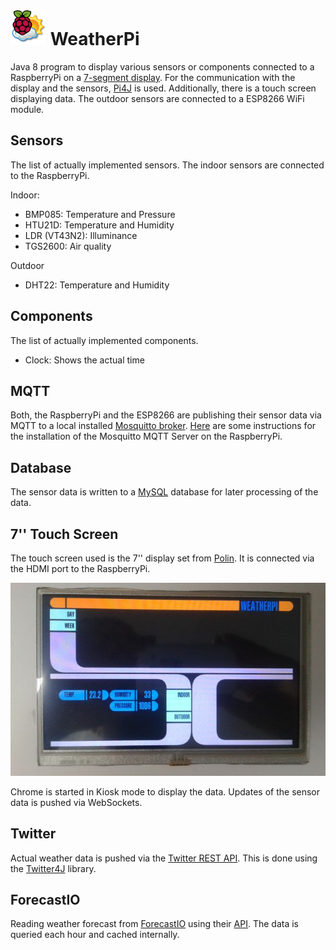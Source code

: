 # ![WeatherPi](./src/main/resources/images/weather_pi_logo.png "WeatherPi") WeatherPi

Java 8 program to display various sensors or components connected to a RaspberryPi on a [7-segment display](https://learn.adafruit.com/adafruit-led-backpack/1-2-inch-7-segment-backpack). For the communication with the display and the sensors, [Pi4J](http://pi4j.com/) is used. Additionally, there is a touch screen displaying data.
The outdoor sensors are connected to a ESP8266 WiFi module.

## Sensors
The list of actually implemented sensors. The indoor sensors are connected to the RaspberryPi.

Indoor:
*   BMP085: Temperature and Pressure
*   HTU21D: Temperature and Humidity
*   LDR (VT43N2): Illuminance
*   TGS2600: Air quality

Outdoor
*   DHT22: Temperature and Humidity

## Components
The list of actually implemented components.

*   Clock: Shows the actual time

## MQTT
Both, the RaspberryPi and the ESP8266 are publishing their sensor data via MQTT to a local installed
[Mosquitto broker](http://www.eclipse.org/mosquitto/). [Here](http://www.mymakerprojects.com/index.php/setup-mosquitto-mqtt-server-on-the-raspberry-pi/) are
some instructions for the installation of the Mosquitto MQTT Server on the RaspberryPi.


## Database
The sensor data is written to a [MySQL](http://www.mysql.com/) database for later processing of the data.


## 7'' Touch Screen
The touch screen used is the 7'' display set from [Polin](http://www.pollin.de/shop/dt/NTMwOTc4OTk-/Bauelemente_Bauteile/Aktive_Bauelemente/Displays/7_17_78_cm_Display_Set_mit_Touchscreen_LS_7T_HDMI_DVI_VGA_CVBS.html). It is connected via the HDMI port to the RaspberryPi.

![](./src/main/resources/images/touch_screen.jpg "Touch Screen")

Chrome is started in Kiosk mode to display the data. Updates of the sensor data is pushed via WebSockets.

## Twitter
Actual weather data is pushed via the [Twitter REST API](https://dev.twitter.com/rest/public). This is done using the
[Twitter4J](http://twitter4j.org/en/index.html) library.

## ForecastIO
Reading weather forecast from [ForecastIO](http://forecast.io) using their [API](https://developer.forecast.io/docs/v2). The data is queried each hour and cached internally.
